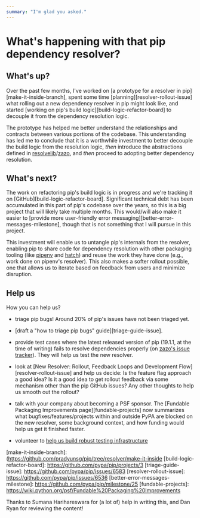 ```yaml
---
summary: "I'm glad you asked."
---
```


# What's happening with that pip dependency resolver?

## What's up?

Over the past few months, I've worked on [a prototype for a resolver in pip][make-it-inside-branch], spent some time [planning][resolver-rollout-issue] what rolling out a new dependency resolver in pip might look like, and started [working on pip's build logic][build-logic-refactor-board] to decouple it from the dependency resolution logic.

The prototype has helped me better understand the relationships and contracts between various portions of the codebase. This understanding has led me to conclude that it is a worthwhile investment to better decouple the build logic from the resolution logic, _then_ introduce the abstractions defined in [resolvelib]/[zazo], and _then_ proceed to adopting better dependency resolution.

## What's next?

The work on refactoring pip's build logic is in progress and we're tracking it on [GitHub][build-logic-refactor-board]. Significant technical debt has been accumulated in this part of pip's codebase over the years, so this is a big project that will likely take multiple months. This would/will also make it easier to [provide more user-friendly error messaging][better-error-messages-milestone], though that is not something that I will pursue in this project.

This investment will enable us to untangle pip's internals from the resolver, enabling pip to share code for dependency resolution with other packaging tooling (like [pipenv] and [hatch]) and reuse the work they have done (e.g., work done on pipenv's resolver). This also makes a softer rollout possible, one that allows us to iterate based on feedback from users and minimize disruption.

## Help us

How you can help us?

* triage pip bugs! Around 20% of pip's issues have not been triaged yet.

* [draft a "how to triage pip bugs" guide][triage-guide-issue].

* provide test cases where the latest released version of pip (19.1.1, at the time of writing) fails to resolve dependencies properly (on [zazo's issue tracker][zazo-issues]). They will help us test the new resolver.

* look at [New Resolver: Rollout, Feedback Loops and Development Flow][resolver-rollout-issue] and help us decide: Is the feature flag approach a good idea? Is it a good idea to get rollout feedback via some mechanism other than the pip GitHub issues? Any other thoughts to help us smooth out the rollout?

* talk with your company about becoming a PSF sponsor. The [Fundable Packaging Improvements page][fundable-projects] now summarizes what bugfixes/features/projects within and outside PyPA are blocked on the new resolver, some background context, and how funding would help us get it finished faster.

* volunteer to [help us build robust testing infrastructure][integration-test]

[resolvelib]: https://pypi.org/project/resolvelib/
[zazo]: https://github.com/pradyunsg/zazo/
[pipenv]: https://github.com/pypa/pipenv/
[hatch]: https://github.com/ofek/hatch/
[zazo-issues]: https://github.com/pradyunsg/zazo/issues
[integration-test]: https://github.com/pypa/integration-test/issues
[make-it-inside-branch]: (https://github.com/pradyunsg/pip/tree/resolver/make-it-inside
[build-logic-refactor-board]: https://github.com/pypa/pip/projects/3
[triage-guide-issue]: https://github.com/pypa/pip/issues/6583
[resolver-rollout-issue]: https://github.com/pypa/pip/issues/6536
[better-error-messages-milestone]: https://github.com/pypa/pip/milestone/25
[fundable-projects]: https://wiki.python.org/psf/Fundable%20Packaging%20Improvements

Thanks to Sumana Harihareswara for (a lot of) help in writing this, and Dan Ryan for reviewing the content!
